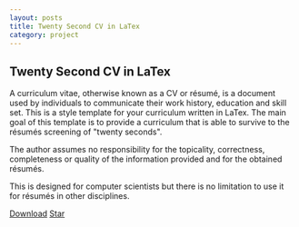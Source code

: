 ```yaml
---
layout: posts
title: Twenty Second CV in LaTex
category: project
---
```

<!-- Place this tag in your head or just before your close body tag. -->
<script async defer src="https://buttons.github.io/buttons.js"></script>
## Twenty Second CV in LaTex

A curriculum vitae, otherwise known as a CV or résumé, is a document used by individuals to communicate their work history, education and skill set. This is a style template for your curriculum written in LaTex. The main goal of this template is to provide a curriculum that is able to survive to the résumés screening of "twenty seconds".

The author assumes no responsibility for the topicality, correctness, completeness or quality of the information provided and for the obtained résumés.

This is designed for computer scientists but there is no limitation to use it for résumés in other disciplines.


<!-- Place this tag where you want the button to render. -->
<a class="github-button" href="https://github.com/spagnuolocarmine/TwentySecondsCurriculumVitae-LaTex/archive/master.zip" data-icon="octicon-cloud-download" data-size="large" aria-label="Download spagnuolocarmine/TwentySecondsCurriculumVitae-LaTex on GitHub">Download</a> <a class="github-button" href="https://github.com/spagnuolocarmine/TwentySecondsCurriculumVitae-LaTex" data-icon="octicon-star" data-size="large" data-show-count="true" aria-label="Star spagnuolocarmine/TwentySecondsCurriculumVitae-LaTex on GitHub">Star</a>